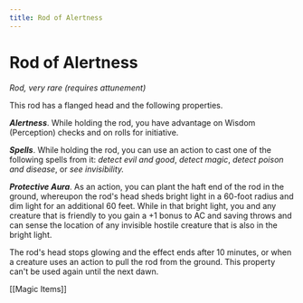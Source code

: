 ---title: Rod of Alertness---
# Rod of Alertness

*Rod, very rare (requires attunement)*

This rod has a flanged head and the following properties.

***Alertness***. While holding the rod, you have advantage on Wisdom (Perception) checks and on rolls for initiative.

***Spells***. While holding the rod, you can use an action to cast one of the following spells from it: *detect evil and good*, *detect magic*, *detect poison and disease*, or *see invisibility.*

***Protective Aura***. As an action, you can plant the haft end of the rod in the ground, whereupon the rod's head sheds bright light in a 60-foot radius and dim light for an additional 60 feet. While in that bright light, you and any creature that is friendly to you gain a +1 bonus to AC and saving throws and can sense the location of any invisible hostile creature that is also in the bright light.

The rod's head stops glowing and the effect ends after 10 minutes, or when a creature uses an action to pull the rod from the ground. This property can't be used again until the next dawn.


[[Magic Items]]

